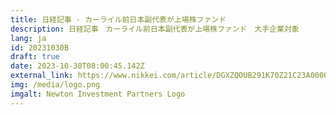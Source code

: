 ```yaml
---
title: 日経記事 - カーライル前日本副代表が上場株ファンド
description: 日経記事　カーライル前日本副代表が上場株ファンド　大手企業対象
lang: ja
id: 20231030B
draft: true
date: 2023-10-30T08:00:45.142Z
external_link: https://www.nikkei.com/article/DGXZQOUB291K70Z21C23A0000000/
img: /media/logo.png
imgalt: Newton Investment Partners Logo
---
```

